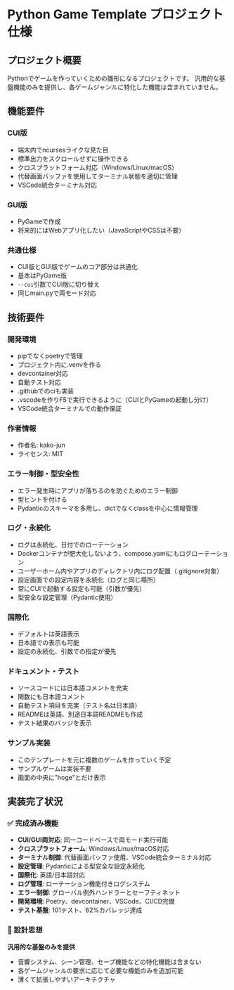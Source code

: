 # Python Game Template プロジェクト仕様

## プロジェクト概要
Pythonでゲームを作っていくための雛形になるプロジェクトです。
汎用的な基盤機能のみを提供し、各ゲームジャンルに特化した機能は含まれていません。

## 機能要件

### CUI版
- 端末内でncursesライクな見た目
- 標準出力をスクロールせずに操作できる
- クロスプラットフォーム対応（Windows/Linux/macOS）
- 代替画面バッファを使用してターミナル状態を適切に管理
- VSCode統合ターミナル対応

### GUI版
- PyGameで作成
- 将来的にはWebアプリ化したい（JavaScriptやCSSは不要）

### 共通仕様
- CUI版とGUI版でゲームのコア部分は共通化
- 基本はPyGame版
- `--cui`引数でCUI版に切り替え
- 同じmain.pyで両モード対応

## 技術要件

### 開発環境
- pipでなくpoetryで管理
- プロジェクト内に.venvを作る
- devcontainer対応
- 自動テスト対応
- .githubでのciも実装
- .vscodeを作りF5で実行できるように（CUIとPyGameの起動し分け）
- VSCode統合ターミナルでの動作保証

### 作者情報
- 作者名: kako-jun
- ライセンス: MIT

### エラー制御・型安全性
- エラー発生時にアプリが落ちるのを防ぐためのエラー制御
- 型ヒントを付ける
- Pydanticのスキーマを多用し、dictでなくclassを中心に情報管理

### ログ・永続化
- ログは永続化、日付でのローテーション
- Dockerコンテナが肥大化しないよう、compose.yamlにもログローテーション
- ユーザーホーム内やアプリのディレクトリ内にログ配置（.gitignore対象）
- 設定画面での設定内容を永続化（ログと同じ場所）
- 常にCUIで起動する設定も可能（引数が優先）
- 型安全な設定管理（Pydantic使用）

### 国際化
- デフォルトは英語表示
- 日本語での表示も可能
- 設定の永続化、引数での指定が優先

### ドキュメント・テスト
- ソースコードには日本語コメントを充実
- 関数にも日本語コメント
- 自動テスト項目を充実（テスト名は日本語）
- READMEは英語、別途日本語READMEも作成
- テスト結果のバッジを表示

### サンプル実装
- このテンプレートを元に複数のゲームを作っていく予定
- サンプルゲームは実装不要
- 画面の中央に"hoge"とだけ表示

## 実装完了状況

### ✅ 完成済み機能
- **CUI/GUI両対応**: 同一コードベースで両モード実行可能
- **クロスプラットフォーム**: Windows/Linux/macOS対応
- **ターミナル制御**: 代替画面バッファ使用、VSCode統合ターミナル対応
- **設定管理**: Pydanticによる型安全な設定永続化
- **国際化**: 英語/日本語対応
- **ログ管理**: ローテーション機能付きログシステム
- **エラー制御**: グローバル例外ハンドラーとセーフティネット
- **開発環境**: Poetry、devcontainer、VSCode、CI/CD完備
- **テスト基盤**: 101テスト、62%カバレッジ達成

### 🎯 設計思想
**汎用的な基盤のみを提供**
- 音響システム、シーン管理、セーブ機能などの特化機能は含まない
- 各ゲームジャンルの要求に応じて必要な機能のみを追加可能
- 薄くて拡張しやすいアーキテクチャ